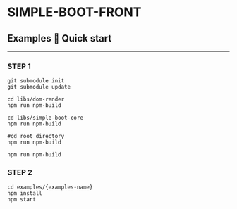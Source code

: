 SIMPLE-BOOT-FRONT
===
## Examples 🚀 Quick start

--- 

### STEP 1
```shell
git submodule init
git submodule update

cd libs/dom-render
npm run npm-build

cd libs/simple-boot-core
npm run npm-build

#cd root directory
npm run npm-build
```
```shell
npm run npm-build
```


### STEP 2
```shell
cd examples/{examples-name}
npm install
npm start
```